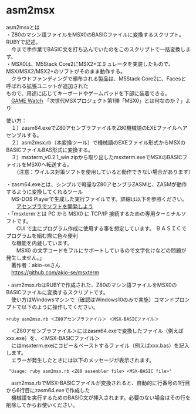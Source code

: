 # asm2msx  
asm2msxとは  
・Z80のマシン語ファイルをMSX0のBASICファイルに変換するスクリプト。RUBYで記述。  
　今まで手作業でBASIC文を打ち込んでいたのをこのスクリプトで一括変換します。  
・MSX0は、M5Stack Core2にMSX2+エミュレータを実装したもので、MSX/MSX2/MSX2+のソフトがそのまま動作する。  
　クラウドファンディングで頒布される製品は、M5Stack Core2に、Facesと呼ばれる拡張ユニットが追加された  
  もので、用途に応じてキーボードやゲームパッドを下部に装着できる。  
  　[GAME Watch](https://game.watch.impress.co.jp/docs/kikaku/1468315.html) 
   「次世代MSXプロジェクト第1弾「MSX0」とは何なのか？」より  
   
使い方：  
　１）zasm64.exeでZ80アセンブラファイルをZ80機械語のEXEファイルへアセンブルする。  
　２）asm2msx.rb（本変換ツール）で機械語のEXEファイル形式からMSXのBASICファイルBAS形式に変換する。  
　３）msxterm_v0.2.1_win.zipから取り出したmsxterm.exeでMSXのBASICファイルをMSX0へ転送する。  
　　（注意：ウイルス対策ソフトを使用していると動作できない場合があります）

・zasm64.exeとは、シンプルで軽量なZ80アセンブラZASMと、ZASMが動作するように変換してくれるツール  
　MS-DOS Playerで生成した実行ファイルです。詳細は以下を参照ください。  
　　[アセンブラでソフトを開発しよう](https://www.tiny-yarou.com/asmdev/asmdev.html)  
・「msxterm とは PC から MSX0 に TCP/IP 接続するための専用ターミナルソフトです。  
　　CUI で主にプログラム作成に使用する事を想定しています。 ＢＡＳＩＣでプログラムを組む際に色々便利  
  　な機能を内蔵しています。  
　　MSX0 の文字コードをフルにサポートしているので文字化けなどの問題が発生しません。」  
 　著作者：akio-seさん  
 　https://github.com/akio-se/msxterm  
  
・asm2msx.rbはRUBYで作成された、Z80のマシン語ファイルをMSX0のBASICファイルに変換するスクリプトです。  
　使い方はWindowsマシンで（確認はWindows10のみで実施）コマンドプロンプトで以下のように操作してください。  
  
    >ruby asm2msx.rb ＜Z80アセンブラファイル＞ ＜MSX-BASICファイル＞　　
  
　＜Z80アセンブラファイル＞にはzasm64.exeで変換したファイル（例えばxxx.exe）を、＜MSX-BASICファイル＞  
　にはmsxterm.exeにコピー＆ペーストするファイル（例えばxxx.bas）を記入します。  
　エラーが発生したときには以下のメッセージが表示されます。  
  
     "Usage: ruby asm2msx.rb <Z80 assembler file> <MSX-BASIC file>"  
  
　asm2msx.rbでMSX-BASICファイルが変換されると、自動的に行番号の1行目から6行目にzasm64.exeで作成した  
　機械語を実行するためのBASIC文が挿入されます。必要のない場合はその行を削除してからお使いください。  
